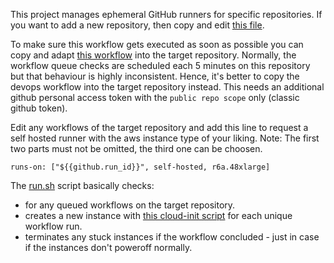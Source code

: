 This project manages ephemeral GitHub runners for specific repositories.
If you want to add a new repository, then copy and edit [this file](.github/workflows/zkevm-chain.yml).

To make sure this workflow gets executed as soon as possible you can copy and adapt [this workflow](devops.yml)
into the target repository. Normally, the workflow queue checks are scheduled each 5 minutes on this repository but that
behaviour is highly inconsistent. Hence, it's better to copy the devops workflow into the target repository instead.
This needs an additional github personal access token with the `public repo scope` only (classic github token).

Edit any workflows of the target repository and add this line to request a self hosted runner with the aws instance type of your liking.
Note: The first two parts must not be omitted, the third one can be choosen.
```
runs-on: ["${{github.run_id}}", self-hosted, r6a.48xlarge]
```

The [run.sh](run.sh) script basically checks:
- for any queued workflows on the target repository.
- creates a new instance with [this cloud-init script](cloud-init.sh) for each unique workflow run.
- terminates any stuck instances if the workflow concluded - just in case if the instances don't poweroff normally.

